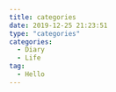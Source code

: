 ```yaml
---
title: categories
date: 2019-12-25 21:23:51
type: "categories"
categories:
  - Diary
  - Life
tag: 
  - Hello
---
```

